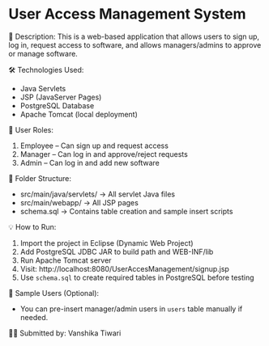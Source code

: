 User Access Management System
=============================

📌 Description:
This is a web-based application that allows users to sign up, log in, request access to software, and allows managers/admins to approve or manage software.

🛠 Technologies Used:
- Java Servlets
- JSP (JavaServer Pages)
- PostgreSQL Database
- Apache Tomcat (local deployment)

🔐 User Roles:
1. Employee – Can sign up and request access
2. Manager – Can log in and approve/reject requests
3. Admin – Can log in and add new software

📁 Folder Structure:
- src/main/java/servlets/ → All servlet Java files
- src/main/webapp/ → All JSP pages
- schema.sql → Contains table creation and sample insert scripts

💡 How to Run:
1. Import the project in Eclipse (Dynamic Web Project)
2. Add PostgreSQL JDBC JAR to build path and WEB-INF/lib
3. Run Apache Tomcat server
4. Visit: http://localhost:8080/UserAccesManagement/signup.jsp
5. Use `schema.sql` to create required tables in PostgreSQL before testing

🧪 Sample Users (Optional):
- You can pre-insert manager/admin users in `users` table manually if needed.

👩‍💻 Submitted by:
Vanshika Tiwari
